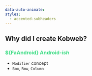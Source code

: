 ```yaml
---
data-auto-animate:
styles:
  - accented-subheaders
---
```


## Why did I create Kobweb?

### <span style="color:#3DDC84">${FaAndroid} Android-*ish*</span>

* `Modifier` concept
* `Box`, `Row`, `Column`
